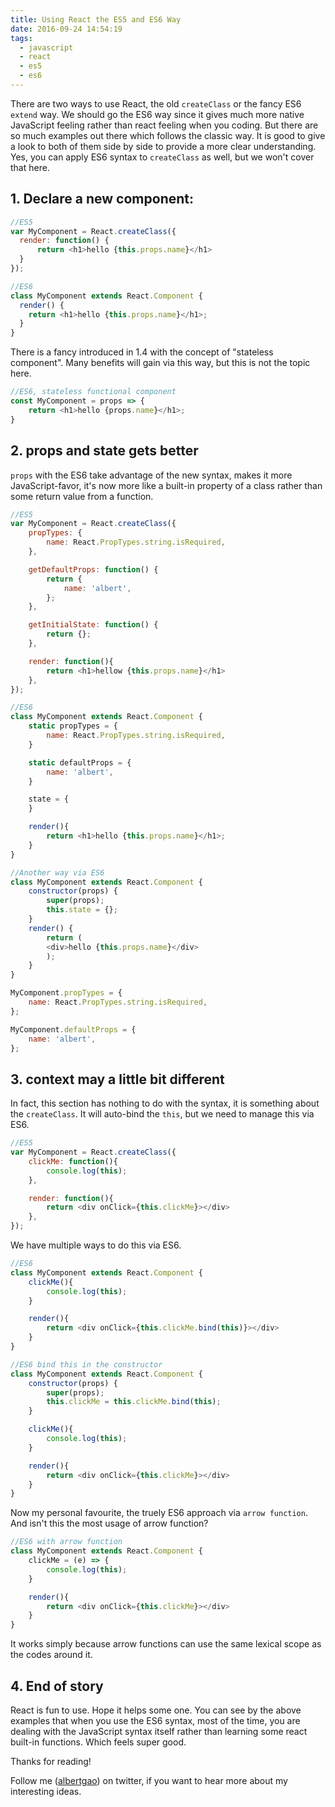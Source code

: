 ```yaml
---
title: Using React the ES5 and ES6 Way
date: 2016-09-24 14:54:19
tags:
  - javascript
  - react
  - es5
  - es6
---
```


There are two ways to use React, the old `createClass` or the fancy ES6 `extend` way. We should go the ES6 way since it gives much more native JavaScript feeling rather than react feeling when you coding. But there are so much examples out there which follows the classic way. It is good to give a look to both of them side by side to provide a more clear understanding. Yes, you can apply ES6 syntax to `createClass` as well, but we won't cover that here.

<!--more-->

## 1. Declare a new component:

```JavaScript
//ES5
var MyComponent = React.createClass({
  render: function() {
      return <h1>hello {this.props.name}</h1>
  }
});
```

```JavaScript
//ES6
class MyComponent extends React.Component {
  render() {
    return <h1>hello {this.props.name}</h1>;
  }
}
```

There is a fancy introduced in 1.4 with the concept of "stateless component". Many benefits will gain via this way, but this is not the topic here.

```JavaScript
//ES6, stateless functional component
const MyComponent = props => {
    return <h1>hello {props.name}</h1>;
}
```

## 2. props and state gets better

`props` with the ES6 take advantage of the new syntax, makes it more JavaScript-favor, it's now more like a built-in property of a class rather than some return value from a function.

```JavaScript
//ES5
var MyComponent = React.createClass({
    propTypes: {
        name: React.PropTypes.string.isRequired,
    },

    getDefaultProps: function() {
        return {
            name: 'albert',
        };
    },

    getInitialState: function() {
        return {};
    },

    render: function(){
        return <h1>hellow {this.props.name}</h1>
    },
});
```

```JavaScript
//ES6
class MyComponent extends React.Component {
    static propTypes = {
        name: React.PropTypes.string.isRequired,
    }

    static defaultProps = {
        name: 'albert',
    }

    state = {
    }

    render(){
        return <h1>hello {this.props.name}</h1>;
    }
}
```

```JavaScript
//Another way via ES6
class MyComponent extends React.Component {
    constructor(props) {
        super(props);
        this.state = {};
    }
    render() {
        return (
        <div>hello {this.props.name}</div>
        );
    }
}

MyComponent.propTypes = {
    name: React.PropTypes.string.isRequired,
};

MyComponent.defaultProps = {
    name: 'albert',
};
```

## 3. context may a little bit different

In fact, this section has nothing to do with the syntax, it is something about the `createClass`. It will auto-bind the `this`, but we need to manage this via ES6.

```JavaScript
//ES5
var MyComponent = React.createClass({
    clickMe: function(){
        console.log(this);
    },

    render: function(){
        return <div onClick={this.clickMe}></div>
    },
});

```

We have multiple ways to do this via ES6.

```JavaScript
//ES6
class MyComponent extends React.Component {
    clickMe(){
        console.log(this);
    }

    render(){
        return <div onClick={this.clickMe.bind(this)}></div>
    }
}
```

```JavaScript
//ES6 bind this in the constructor
class MyComponent extends React.Component {
    constructor(props) {
        super(props);
        this.clickMe = this.clickMe.bind(this);
    }

    clickMe(){
        console.log(this);
    }

    render(){
        return <div onClick={this.clickMe}></div>
    }
}
```

Now my personal favourite, the truely ES6 approach via `arrow function`.
And isn't this the most usage of arrow function?

```JavaScript
//ES6 with arrow function
class MyComponent extends React.Component {
    clickMe = (e) => {
        console.log(this);
    }

    render(){
        return <div onClick={this.clickMe}></div>
    }
}
```

It works simply because arrow functions can use the same lexical scope as the codes around it.

## 4. End of story

React is fun to use. Hope it helps some one. You can see by the above examples that when you use the ES6 syntax, most of the time, you are dealing with the JavaScript syntax itself rather than learning some react built-in functions. Which feels super good.

Thanks for reading!

Follow me (<a href='https://twitter.com/albertgao' target="_blank" rel="noopener noreferrer">albertgao</a>) on twitter, if you want to hear more about my interesting ideas.
